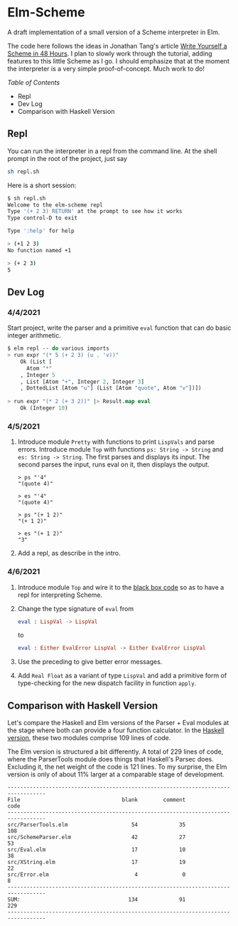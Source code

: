 # Elm-Scheme

A draft implementation of a small version of a Scheme interpreter in Elm.

The code here follows the ideas in Jonathan Tang's article 
[Write Yourself a Scheme in 48 Hours](https://en.wikibooks.org/wiki/Write_Yourself_a_Scheme_in_48_Hours).
I plan to slowly work through the tutorial, adding features
to this little Scheme as I go.  I should emphasize that at
the moment the interpreter is a very simple proof-of-concept.
Much work to do!


*Table of Contents*
- Repl
- Dev Log
- Comparison with Haskell Version

## Repl

You can run the interpreter in a repl from the command line. 
At the shell prompt in the root of the 
project, just say

```bash
sh repl.sh
```

Here is a short session:

```bash
$ sh repl.sh
Welcome to the elm-scheme repl
Type '(+ 2 3) RETURN' at the prompt to see how it works 
Type control-D to exit

Type ':help' for help

> (+1 2 3)
No function named +1

> (+ 2 3)
5

```

## Dev Log

### 4/4/2021

Start project, write the parser and a primitive `eval` function that can
do basic integer arithmetic.


```lisp
$ elm repl -- do various imports
> run expr "(* 5 (+ 2 3) (u . 'v))"
    Ok (List [
      Atom "*"
    , Integer 5
    , List [Atom "+", Integer 2, Integer 3]
    , DottedList [Atom "u"] (List [Atom "quote", Atom "v"])])
  
> run expr "(* 2 (+ 3 2))" |> Result.map eval
    Ok (Integer 10)
```

### 4/5/2021

1. Introduce module `Pretty` with functions to print `LispVals`
and parse errors.  Introduce module `Top` with functions
`ps: String -> String` and `es: String -> String`.  The first
parses and displays its input.  The second parses the input,
runs eval on it, then displays the output.

    ```alex
    > ps "'4"
    "(quote 4)" 
    
    > es "'4"
    "(quote 4)" 
    
    > ps "(+ 1 2)"
    "(+ 1 2)"
    
    > es "(+ 1 2)"
    "3"
    ```

2. Add a repl, as describe in the intro.

### 4/6/2021

1. Introduce module `Top` and wire it to the 
[black box code](https://jxxcarlson.medium.com/running-elm-as-a-blackbox-b1930592054b) 
so as to have a repl for interpreting Scheme.

2. Change the type signature of `eval` from 

   ```elm
   eval : LispVal -> LispVal
   ```
   
   to
   
   ```elm
   eval : Either EvalError LispVal -> Either EvalError LispVal
   ```
3. Use the preceding to give better error messages.

4. Add `Real Float` as a variant of type `LispVal` and add a 
primitive form of type-checking for the new dispatch 
   facility in function `apply`.
   
## Comparison with Haskell Version 

Let's compare the Haskell and Elm versions of the Parser + Eval modules at the 
stage where both can provide a four function calculator.  In the [Haskell
version](https://github.com/jxxcarlson/scheme-haskell), these two modules comprise 109 lines of code. 

The Elm version is structured  a bit differently.  A total of 229 lines of 
code, where the ParserTools module does things that Haskell's Parsec
does. Excluding it, the net weight of the code is 121 lines. To my
surprise, the Elm version is only of about 11% larger at a comparable
stage of development.

```
----------------------------------------------------------------------------------
File                                blank        comment           code
----------------------------------------------------------------------------------
src/ParserTools.elm                    54             35            108
src/SchemeParser.elm                   42             27             53
src/Eval.elm                           17             10             38
src/XString.elm                        17             19             22
src/Error.elm                           4              0              8
----------------------------------------------------------------------------------
SUM:                                  134             91            229
----------------------------------------------------------------------------------

```
